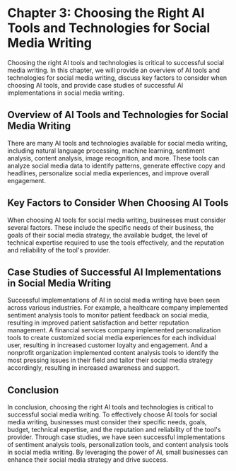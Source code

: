 Chapter 3: Choosing the Right AI Tools and Technologies for Social Media Writing
================================================================================

Choosing the right AI tools and technologies is critical to successful social media writing. In this chapter, we will provide an overview of AI tools and technologies for social media writing, discuss key factors to consider when choosing AI tools, and provide case studies of successful AI implementations in social media writing.

Overview of AI Tools and Technologies for Social Media Writing
--------------------------------------------------------------

There are many AI tools and technologies available for social media writing, including natural language processing, machine learning, sentiment analysis, content analysis, image recognition, and more. These tools can analyze social media data to identify patterns, generate effective copy and headlines, personalize social media experiences, and improve overall engagement.

Key Factors to Consider When Choosing AI Tools
----------------------------------------------

When choosing AI tools for social media writing, businesses must consider several factors. These include the specific needs of their business, the goals of their social media strategy, the available budget, the level of technical expertise required to use the tools effectively, and the reputation and reliability of the tool's provider.

Case Studies of Successful AI Implementations in Social Media Writing
---------------------------------------------------------------------

Successful implementations of AI in social media writing have been seen across various industries. For example, a healthcare company implemented sentiment analysis tools to monitor patient feedback on social media, resulting in improved patient satisfaction and better reputation management. A financial services company implemented personalization tools to create customized social media experiences for each individual user, resulting in increased customer loyalty and engagement. And a nonprofit organization implemented content analysis tools to identify the most pressing issues in their field and tailor their social media strategy accordingly, resulting in increased awareness and support.

Conclusion
----------

In conclusion, choosing the right AI tools and technologies is critical to successful social media writing. To effectively choose AI tools for social media writing, businesses must consider their specific needs, goals, budget, technical expertise, and the reputation and reliability of the tool's provider. Through case studies, we have seen successful implementations of sentiment analysis tools, personalization tools, and content analysis tools in social media writing. By leveraging the power of AI, small businesses can enhance their social media strategy and drive success.
